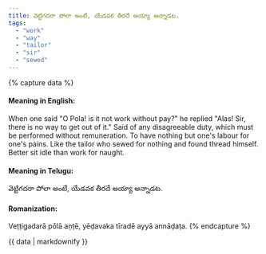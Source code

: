 ```yaml
---
title: వెట్టిగదరా పోలా అంటే, యేడవక తీరదే అయ్యా అన్నాడట.
tags:
  - "work"
  - "way"
  - "tailor"
  - "sir"
  - "sewed"
---
```


{% capture data %}
#### Meaning in English:
When one said "O Pola! is it not work without pay?" he replied "Alas! Sir, there is no way to get out of it."
Said of any disagreeable duty, which must be performed without remuneration.
To have nothing but one's labour for one's pains.
Like the tailor who sewed for nothing and found thread himself.
Better sit idle than work for naught.

#### Meaning in Telugu:
వెట్టిగదరా పోలా అంటే, యేడవక తీరదే అయ్యా అన్నాడట.

#### Romanization:
Veṭṭigadarā pōlā aṇṭē, yēḍavaka tīradē ayyā annāḍaṭa.
{% endcapture %}

{{ data | markdownify }}

